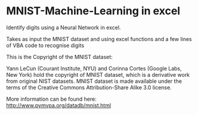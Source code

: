 # MNIST-Machine-Learning in excel

Identify digits using a Neural Network in excel.

Takes as input the MNIST dataset and using excel functions and a few lines of VBA code to recognise digits

This is the Copyright of the MNIST dataset:

Yann LeCun (Courant Institute, NYU) and Corinna Cortes (Google Labs, New York) 
hold the copyright of MNIST dataset, which is a derivative work from original 
NIST datasets. MNIST dataset is made available under the terms of the 
Creative Commons Attribution-Share Alike 3.0 license.

More information can be found here:
http://www.pymvpa.org/datadb/mnist.html
